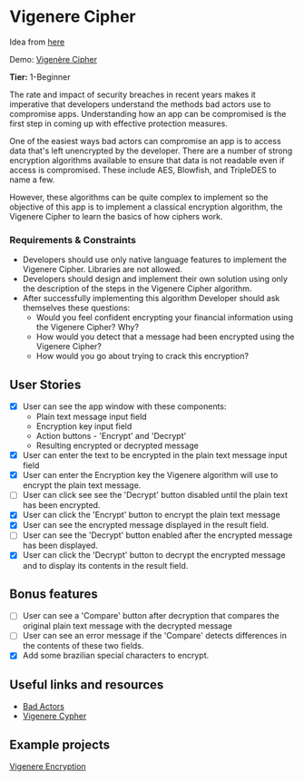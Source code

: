 # Vigenere Cipher
Idea from [here](https://github.com/florinpop17/app-ideas)

Demo: [Vigenère Cipher](https://ahwerlang.github.io/VigenereCipher/index.html)

**Tier:** 1-Beginner

The rate and impact of security breaches in recent years makes it imperative
that developers understand the methods bad actors use to compromise apps. 
Understanding how an app can be compromised is the first step in coming up 
with effective protection measures.

One of the easiest ways bad actors can compromise an app is to access
data that's left unencrypted by the developer. There are a number of strong
encryption algorithms available to ensure that data is not readable even if
access is compromised. These include AES, Blowfish, and TripleDES to name a
few. 

However, these algorithms can be quite complex to implement so the objective
of this app is to implement a classical encryption algorithm, the Vigenere
Cipher to learn the basics of how ciphers work.

### Requirements & Constraints

- Developers should use only native language features to implement the Vigenere
Cipher. Libraries are not allowed.
- Developers should design and implement their own solution using only the
description of the steps in the Vigenere Cipher algorithm.
- After successfully implementing this algorithm Developer should ask
themselves these questions:
    - Would you feel confident encrypting your financial information using the
    Vigenere Cipher? Why?
    - How would you detect that a message had been encrypted using the
    Vigenere Cipher?
    - How would you go about trying to crack this encryption?

## User Stories

-   [X] User can see the app window with these components:
    - Plain text message input field
    - Encryption key input field
    - Action buttons - 'Encrypt' and 'Decrypt'
    - Resulting encrypted or decrypted message
-   [X] User can enter the text to be encrypted in the plain text message input
field
-   [X] User can enter the Encryption key the Vigenere algorithm will use to
encrypt the plain text message.
-   [ ] User can click see see the 'Decrypt' button disabled until the plain
text has been encrypted.
-   [X] User can click the 'Encrypt' button to encrypt the plain text message
-   [X] User can see the encrypted message displayed in the result field.
-   [ ] User can see the 'Decrypt' button enabled after the encrypted message
has been displayed.
-   [X] User can click the 'Decrypt' button to decrypt the encrypted message
and to display its contents in the result field.

## Bonus features

-   [ ] User can see a 'Compare' button after decryption that compares the 
original plain text message with the decrypted message
-   [ ] User can see an error message if the 'Compare' detects differences
in the contents of these two fields.
-   [X] Add some brazilian special characters to encrypt.

## Useful links and resources

- [Bad Actors](http://solutionsreservoir.com/resources/introduction-to-cybersecurity/part-1-cybersecurity-overview)
- [Vigenere Cypher](https://www.geeksforgeeks.org/vigenere-cipher/)

## Example projects

[Vigenere Encryption](https://codepen.io/max1128/pen/VdyJmd)
